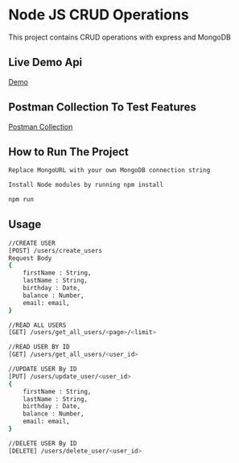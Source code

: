 
# Node JS CRUD Operations

This project contains CRUD operations with express and MongoDB

## Live Demo Api

[Demo](https://assignment-projectio.herokuapp.com/)

## Postman Collection To Test Features

[Postman Collection](https://www.postman.com/collections/0e51e5d4d2d67d3df38c)

## How to Run The Project 
```bash
Replace MongoURL with your own MongoDB connection string

Install Node modules by running npm install

npm run
```

## Usage 

```bash
//CREATE USER
[POST] /users/create_users
Request Body
{
    firstName : String,
    lastName : String,
    birthday : Date,
    balance : Number,
    email: email,
}

//READ ALL USERS
[GET] /users/get_all_users/<page>/<limit>

//READ USER BY ID
[GET] /users/get_all_users/<user_id>

//UPDATE USER By ID
[PUT] /users/update_user/<user_id>
{
    firstName : String,
    lastName : String,
    birthday : Date,
    balance : Number,
    email: email,
}

//DELETE USER By ID
[DELETE] /users/delete_user/<user_id>
```
